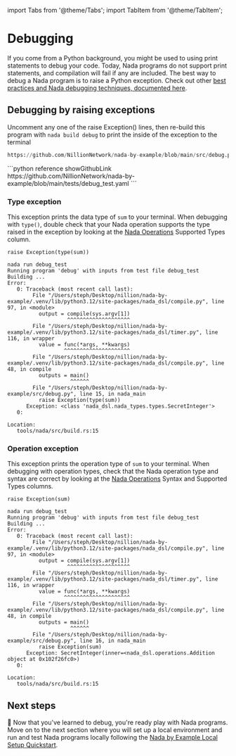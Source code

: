 import Tabs from '@theme/Tabs';
import TabItem from '@theme/TabItem';

# Debugging

If you come from a Python background, you might be used to using print statements to debug your code. Today, Nada programs do not support print statements, and compilation will fail if any are included. The best way to debug a Nada program is to raise a Python exception. Check out other [best practices and Nada debugging techniques, documented here](/nada-debugging).

## Debugging by raising exceptions

<Tabs>

<TabItem value="program" label="Nada program" default>

Uncomment any one of the raise Exception() lines, then re-build this program with `nada build debug` to print the inside of the exception to the terminal

```python reference showGithubLink
https://github.com/NillionNetwork/nada-by-example/blob/main/src/debug.py
```
</TabItem>

<TabItem value="test" label="Test file">
```python reference showGithubLink
https://github.com/NillionNetwork/nada-by-example/blob/main/tests/debug_test.yaml
```
</TabItem>
</Tabs>

### Type exception

This exception prints the data type of `sum` to your terminal. When debugging with `type()`, double check that your Nada operation supports the type raised in the exception by looking at the [Nada Operations](/nada-by-example/nada-operations) Supported Types column.

```
raise Exception(type(sum))
```

```
nada run debug_test
Running program 'debug' with inputs from test file debug_test
Building ...
Error:
   0: Traceback (most recent call last):
        File "/Users/steph/Desktop/nillion/nada-by-example/.venv/lib/python3.12/site-packages/nada_dsl/compile.py", line 97, in <module>
          output = compile(sys.argv[1])
                   ^^^^^^^^^^^^^^^^^^^^
        File "/Users/steph/Desktop/nillion/nada-by-example/.venv/lib/python3.12/site-packages/nada_dsl/timer.py", line 116, in wrapper
          value = func(*args, **kwargs)
                  ^^^^^^^^^^^^^^^^^^^^^
        File "/Users/steph/Desktop/nillion/nada-by-example/.venv/lib/python3.12/site-packages/nada_dsl/compile.py", line 48, in compile
          outputs = main()
                    ^^^^^^
        File "/Users/steph/Desktop/nillion/nada-by-example/src/debug.py", line 15, in nada_main
          raise Exception(type(sum))
      Exception: <class 'nada_dsl.nada_types.types.SecretInteger'>
   0:

Location:
   tools/nada/src/build.rs:15
```

### Operation exception

This exception prints the operation type of `sum` to your terminal. When debugging with operation types, check that the Nada operation type and syntax are correct by looking at the [Nada Operations](/nada-by-example/nada-operations) Syntax and Supported Types columns.


```
raise Exception(sum)
```

```
nada run debug_test
Running program 'debug' with inputs from test file debug_test
Building ...
Error:
   0: Traceback (most recent call last):
        File "/Users/steph/Desktop/nillion/nada-by-example/.venv/lib/python3.12/site-packages/nada_dsl/compile.py", line 97, in <module>
          output = compile(sys.argv[1])
                   ^^^^^^^^^^^^^^^^^^^^
        File "/Users/steph/Desktop/nillion/nada-by-example/.venv/lib/python3.12/site-packages/nada_dsl/timer.py", line 116, in wrapper
          value = func(*args, **kwargs)
                  ^^^^^^^^^^^^^^^^^^^^^
        File "/Users/steph/Desktop/nillion/nada-by-example/.venv/lib/python3.12/site-packages/nada_dsl/compile.py", line 48, in compile
          outputs = main()
                    ^^^^^^
        File "/Users/steph/Desktop/nillion/nada-by-example/src/debug.py", line 16, in nada_main
          raise Exception(sum)
      Exception: SecretInteger(inner=<nada_dsl.operations.Addition object at 0x102f26fc0>)
   0:

Location:
   tools/nada/src/build.rs:15
```

## Next steps

🐛 Now that you've learned to debug, you're ready play with Nada programs. Move on to the next section where you will set up a local environment and run and test Nada programs locally following the [Nada by Example Local Setup Quickstart](/nada-by-example-quickstart).
